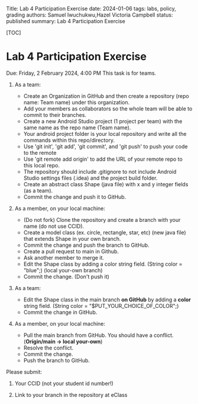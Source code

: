 Title: Lab 4 Participation Exercise
date: 2024-01-06
tags: labs, policy, grading
authors: Samuel Iwuchukwu,Hazel Victoria Campbell
status: published
summary: Lab 4 Participation Exercise

[TOC]

# Lab 4 Participation Exercise

Due: Friday, 2 February 2024, 4:00 PM
This task is for teams. 

1. As a team:

    + Create an Organization in GitHub and then create a repository (repo name: Team name) under this organization. 
    + Add your members as collaborators so the whole team will be able to commit to their branches.
    + Create a new Android Studio project (1 project per team) with the same name as the repo name (Team name).
    + Your android project folder is your local repository and write all the commands within this repo/directory.
    + Use 'git init', 'git add', 'git commit', and 'git push' to push your code to the remote
    + Use 'git remote add origin' to add the URL of your remote repo to this local repo.
    + The repository should include .gitignore to not include Android Studio settings files (.idea) and the project build folder.
    + Create an abstract class Shape (java file) with x and y  integer fields (as a team).
    + Commit the change and push it to GitHub.

2. As a member, on your local machine:

    + (Do not fork) Clone the repository and create a branch with your name (do not use CCID).
    + Create a model class (ex. circle, rectangle, star, etc) (new java file) that extends Shape in your own branch.
    + Commit the change and push the branch to GitHub.
    + Create a pull request to main in Github.
    + Ask another member to merge it.
    + Edit the Shape class by adding a color string field. (String color = "blue";) (local your-own branch)
    + Commit the change. (Don't push it)
3. As a team:

    + Edit the Shape class in the main branch **on GitHub** by adding a **color** string field. (String color = "$PUT_YOUR_CHOICE_OF_COLOR";)
    + Commit the change in GitHub.
4. As a member, on your local machine:

    + Pull the main branch from GitHub. You should have a conflict. (**Origin/main -> local your-own**)
    + Resolve the conflict.
    + Commit the change.
    + Push the branch to GitHub.


Please submit:

1. Your CCID (not your student id number!)

2. Link to your branch in the repository at eClass